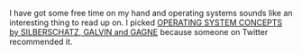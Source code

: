 I have got some free time on my hand and operating systems sounds like an interesting thing to read up on. I picked [OPERATING SYSTEM CONCEPTS by SILBERSCHATZ, GALVIN and GAGNE](https://www.os-book.com/OS9/) because someone on Twitter recommended it.
<br>
